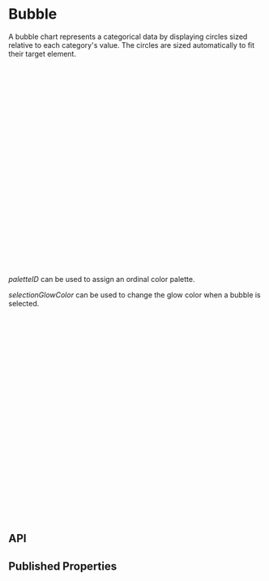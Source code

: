 # Bubble

<!--meta

-->

A bubble chart represents a categorical data by displaying circles sized relative to each category's value. The circles are sized automatically to fit their target element.


<ClientOnly>
  <hpcc-vitepress style="width:100%;height:600px">
  <div id="placeholder" style="height:400px">
  </div>
  <script type="module">
    import { Bubble } from "@hpcc-js/chart";

    new Bubble()
        .target("placeholder")
        .columns(["Category", "Value"])
        .data([
            ["A", 34],
            ["B", 55],
            ["C", 89],
            ["D", 144]
        ])
        .render()
        ;
  </script>
  </hpcc-vitepress>
</ClientOnly>


_paletteID_ can be used to assign an ordinal color palette.

_selectionGlowColor_ can be used to change the glow color when a bubble is selected.


<ClientOnly>
  <hpcc-vitepress style="width:100%;height:600px">
  <div id="placeholder" style="height:400px">
  </div>
  <script type="module">
    import { Bubble } from "@hpcc-js/chart";

    new Bubble()
        .target("placeholder")
        .columns(["Category", "Value"])
        .data([
            ["A", 34],
            ["B", 55],
            ["C", 89],
            ["D", 1440]
        ])
        .paletteID("FlatUI_British")
        .selectionGlowColor("#00FF00")
        .render()
        ;
  </script>
  </hpcc-vitepress>
</ClientOnly>


<!-- For documentation on tooltip properties, take a look at the [Tooltip Documentation](../../common/docs/Tooltip.md) -->

## API

## Published Properties
```@hpcc-js/chart:Bubble
```
